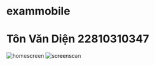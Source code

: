 # exammobile
# Tôn Văn Diện 22810310347

![homescreen](https://github.com/user-attachments/assets/04604945-83ab-4b32-af09-078f90a13bb9)
![screenscan](https://github.com/user-attachments/assets/ec36a5fb-ad4a-484d-bcf5-cc1a09385998)
